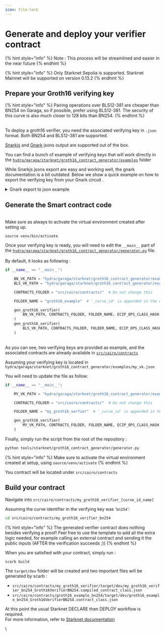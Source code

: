 ```yaml
---
icon: file-lock
---
```


# Generate and deploy your verifier contract



{% hint style="info" %}
Note : This process will be streamlined and easier in the near future
{% endhint %}

{% hint style="info" %}
Only Starknet Sepolia is supported. Starknet Mainnet will be supported on version 0.13.2
{% endhint %}

## Prepare your Groth16 verifying key

{% hint style="info" %}
Pairing operations over BLS12-381 are cheaper than BN254 on Garaga, so if possible, prefer using BLS12-381. The security of this curve is also much closer to 128 bits than BN254.&#x20;
{% endhint %}

\
To deploy a groth16 verifier, you need the associated verifying key in `.json` format. Both BN254 and BLS12-381 are supported.&#x20;

[Snarkjs](https://github.com/iden3/snarkjs?tab=readme-ov-file#22-export-the-verification-key) and [Gnark](https://docs.gnark.consensys.io/HowTo/serialize) jsons output are supported out of the box.&#x20;

You can find a bunch of example of verifying keys that will work directly in the [`hydra/garaga/starknet/groth16_contract_generator/examples`](https://github.com/keep-starknet-strange/garaga/tree/main/hydra/garaga/starknet/groth16\_contract\_generator/examples) folder

While Snarkjs jsons export are easy and working well, the gnark documentation is a bit outdated. Below we show a quick example on how to export the verifying key from your Gnark circuit .



<details>

<summary>Gnark export to json example</summary>

```go
package main

import (
	"encoding/json"
	"os"

	"github.com/consensys/gnark-crypto/ecc"
	"github.com/consensys/gnark/backend/groth16"
	"github.com/consensys/gnark/frontend"
	"github.com/consensys/gnark/frontend/cs/r1cs"
)

// CubicCircuit defines a simple circuit
// x**3 + x + 5 == y
type CubicCircuit struct {
	// struct tags on a variable is optional
	// default uses variable name and secret visibility.
	X frontend.Variable `gnark:"x"`
	Y frontend.Variable `gnark:",public"`
	B frontend.Variable
	A frontend.Variable `gnark:",public"`
}

// Define declares the circuit constraints
// x**3 + x + 5 == y
func (circuit *CubicCircuit) Define(api frontend.API) error {
	x3 := api.Mul(circuit.X, circuit.X, circuit.X)
	api.AssertIsEqual(circuit.Y, api.Add(x3, circuit.X, 5))
	api.AssertIsEqual(circuit.B, circuit.A)
	return nil
}

func main() {
	// compiles our circuit into a R1CS
	var circuit CubicCircuit
	ccs, _ := frontend.Compile(ecc.BN254.ScalarField(), r1cs.NewBuilder, &circuit)

	// groth16 zkSNARK: Setup
	pk, vk, _ := groth16.Setup(ccs)

	// witness definition
	assignment := CubicCircuit{X: 3, Y: 35, A: 3, B: 3}
	witness, _ := frontend.NewWitness(&assignment, ecc.BN254.ScalarField())
	publicWitness, _ := witness.Public()

	// groth16: Prove & Verify
	proof, _ := groth16.Prove(ccs, pk, witness)

	groth16.Verify(proof, vk, publicWitness)
	vk.ExportSolidity(os.Stdout)
	// Export to JSON:
	schema, _ := frontend.NewSchema(&circuit)
	pubWitnessJSON, _ := publicWitness.ToJSON(schema)

	SaveToJSON("gnark_vk_bn254.json", vk)
	SaveToJSON("gnark_proof_bn254.json", proof)
	os.WriteFile("gnark_public_bn254.json", pubWitnessJSON, 0644)

}

func SaveToJSON(filePath string, v interface{}) error {
	jsonData, err := json.MarshalIndent(v, "", "  ")

	if err != nil {
		return err
	}

	err = os.WriteFile(filePath, jsonData, 0644)
	if err != nil {
		return err
	}
	return nil
}

```

</details>

## Generate the Smart contract code

\
Make sure as always to activate the virtual environment created after setting up.&#x20;

```
source venv/bin/activate
```

Once your verifying key is ready, you will need to edit the `__main__` part of the [`hydra/garaga/starknet/groth16_contract_generator/generator.py`](https://github.com/keep-starknet-strange/garaga/blob/main/hydra/garaga/starknet/groth16\_contract\_generator/generator.py) file. \
\
By default, it looks as following :&#x20;

```python
if __name__ == "__main__":

    BN_VK_PATH = "hydra/garaga/starknet/groth16_contract_generator/examples/vk_bn254.json"
    BLS_VK_PATH = "hydra/garaga/starknet/groth16_contract_generator/examples/vk_bls.json"

    CONTRACTS_FOLDER = "src/cairo/contracts/"  # Do not change this

    FOLDER_NAME = "groth16_example"  # '_curve_id' is appended in the end.

    gen_groth16_verifier(
        BN_VK_PATH, CONTRACTS_FOLDER, FOLDER_NAME, ECIP_OPS_CLASS_HASH.SEPOLIA
    )
    gen_groth16_verifier(
        BLS_VK_PATH, CONTRACTS_FOLDER, FOLDER_NAME, ECIP_OPS_CLASS_HASH.SEPOLIA
    )
```

\
As you can see, two verifying keys are provided as example, and the associated contracts are already available in [`src/cairo/contracts` ](https://github.com/keep-starknet-strange/garaga/tree/main/src/cairo/contracts)



Assuming your verifying key is located in `hydra/garaga/starknet/groth16_contract_generator/examples/my_vk.json`

&#x20;You will need to update the file as follow:&#x20;

```python
if __name__ == "__main__":

    MY_VK_PATH = "hydra/garaga/starknet/groth16_contract_generator/examples/my_vk.json"

    CONTRACTS_FOLDER = "src/cairo/contracts/"  # Do not change this

    FOLDER_NAME = "my_groth16_verfier"  # '_curve_id' is appended in the end.

    gen_groth16_verifier(
        MY_VK_PATH, CONTRACTS_FOLDER, FOLDER_NAME, ECIP_OPS_CLASS_HASH.SEPOLIA
    )
```

Finally, simply run the script from the root of the repository :

```bash
python tools/starknet/groth16_contract_generator/generator.py
```

{% hint style="info" %}
Make sure to activate the virtual environment created at setup, using `source/venv/activate`
{% endhint %}

You contract will be located under `src/cairo/contracts`

## Build your contract

Navigate into `src/cairo/contracts/my_groth16_verifier_[curve_id_name]`

Assuming the curve identifier in the verifying key was '`bn254`':

```bash
cd src/cairo/contracts/my_groth16_verifier_bn254
```

{% hint style="info" %}
The generated verifier contract does nothing besides verifying a proof! Feel free to use the template to add all the extra logic needed, for example calling an external contract and sending it the public inputs (AFTER the verification succeeds  ;))
{% endhint %}



When you are satisfied with your contract, simply run :&#x20;

```bash
scarb build
```



The `target/dev` folder will be created and two important files will be generated by scarb :&#x20;

* `src/cairo/contracts/my_groth16_verifier/target/dev/my_groth16_verifier_bn254_Groth16VerifierBN254.compiled_contract_class.json`
* `src/cairo/contracts/groth16_example_bn254/target/dev/groth16_example_bn254_Groth16VerifierBN254.contract_class.json`



At this point the usual Starknet DECLARE then DEPLOY workflow is required. \
For more information, refer to [Starknet documentation](https://docs.starknet.io/quick-start/declare-a-smart-contract/)

\
